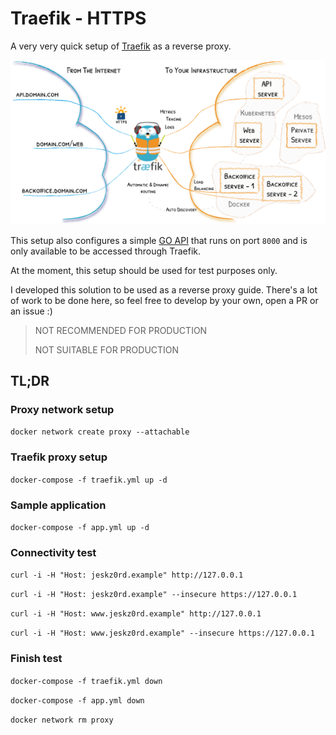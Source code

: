# Traefik - HTTPS

A very very quick setup of [Traefik](https://github.com/containous/traefik/) as a reverse proxy.

![img](https://raw.githubusercontent.com/containous/traefik/master/docs/content/assets/img/traefik-architecture.png)

This setup also configures a simple [GO API](https://hub.docker.com/r/jeskz0rd/docker-bootcamp) that runs on port `8000` and is only available to be accessed through Traefik.

At the moment, this setup should be used for test purposes only.

I developed this solution to be used as a reverse proxy guide. There's a lot of work to be done here, so feel free to develop by your own, open a PR or an issue :)

> NOT RECOMMENDED FOR PRODUCTION
>
> NOT SUITABLE FOR PRODUCTION

## TL;DR

### Proxy network setup

`docker network create proxy --attachable`

### Traefik proxy setup

`docker-compose -f traefik.yml up -d`

### Sample application

`docker-compose -f app.yml up -d`

### Connectivity test

`curl -i -H "Host: jeskz0rd.example" http://127.0.0.1`

`curl -i -H "Host: jeskz0rd.example" --insecure https://127.0.0.1`

`curl -i -H "Host: www.jeskz0rd.example" http://127.0.0.1`

`curl -i -H "Host: www.jeskz0rd.example" --insecure https://127.0.0.1`

### Finish test

`docker-compose -f traefik.yml down`

`docker-compose -f app.yml down`

`docker network rm proxy`
